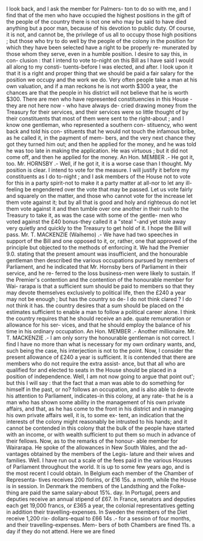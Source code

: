 I look back, and I ask the member for Palmers- ton to do so with me, and I find that of the men who have occupied the highest positions in the gift of the people of the country there is not one who may be said to have died anything but a poor man, because of his devotion to public duty. Of course, it is not, and cannot be, the privilege of us all to occupy those high positions ; but those who try to do well by the people of the colony in the position for which they have been selected have a right to be properly re- munerated by those whom they serve, even in a humble position. I desire to say this, in con- clusion : that I intend to vote to-night on this Bill as I have said I would all along to my consti- tuents-before I was elected, and after. I look upon it that it is a right and proper thing that we should be paid a fair salary for the position we occupy and the work we do. Very often people take a man at his own valuation, and if a man reckons he is not worth $300 a year, the chances are that the people in his district will not believe that he is worth $300. There are men who have represented constituencies in this House -they are not here now - who have always de- cried drawing money from the Treasury for their services, and their services were so little thought of by their constituents that most of them were sent to the right-about ; and I know one gentleman, who represented a southern con- stituency, who went back and told his con- stituents that he would not touch the infamous bribe, as he called it, in the payment of mem- bers, and the very next chance they got they turned him out; and then he applied for the money, and he was told he was too late in making the application. He was virtuous ; but it did not come off, and then he applied for the money. An Hon. MEMBER .- He got it, too. Mr. HORNSBY .- Well, if he got it, it is a worse case than I thought. My position is clear. I intend to vote for the measure. I will justify it before my constituents as I do to-night ; and I ask members of the House not to vote for this in a party spirit-not to make it a party matter at all-nor to let any ill- feeling be engendered over the vote that may be passed. Let us vote fairly and squarely on the matter, and those who cannot vote for the increase let them vote against it; but by all that is good and holy and righteous do not let them vote against it and then tumble over one another in their rush to the Treasury to take it, as was the case with some of the gentle- men who voted against the £40 bonus-they called it a "steal "-and yet stole away very quietly and quickly to the Treasury to get hold of it. I hope the Bill will pass. Mr. T. MACKENZIE (Waihemo) .- We have had two speeches in support of the Bill and one opposed to it, or, rather, one that approved of the principle but objected to the methods of enforcing it. We had the Premier 9.0. stating that the present amount was insufficient, and the honourable gentleman then described the various occupations pursued by members of Parliament, and he indicated that Mr. Hornsby bers of Parliament in their service, and he re- ferred to the loss business-men were likely to sustain. If the Premier's contention and the contention of the honourable member for Wai- rarapa is that a sufficient sum should be paid to members so that they may devote themselves exclusively to political life, then the £240 a year may not be enough ; but has the country so de- I do not think clared ? I do not think it has. the country desires that a sum should be placed on the estimates sufficient to enable a man to follow a political career alone. I think the country requires that he should receive an ade. quate remuneration or allowance for his ser- vices, and that he should employ the balance of his time in his ordinary occupation. An Hon. MEMBER .- Another millionaire. Mr. T. MACKENZIE .- I am only sorry the honourable gentleman is not correct. I find I have no more than what is necessary for my own ordinary wants, and, such being the case, his interjection is not to the point. Now, I consider the present allowance of £240 a year is sufficient. It is contended that there are members who do not require the extra assist- ance, but that all who are qualified for and elected to seats in the House should be placed in a position of independence. Well, I am not now going to argue that point out'; but this I will say : that the fact that a man was able to do something for himself in the past, or no? follows an occupation, and is also able to devote his attention to Parliament, indicates-in this colony, at any rate- that he is a man who has shown some ability in the management of his own private affairs, and that, as he has come to the front in his district and in managing his own private affairs well, it is, to some ex- tent, an indication that the interests of the colony might reasonably be intrusted to his hands; and it cannot be contended in this colony that the bulk of the people have started with an income, or with wealth sufficient to put them so much in advance of their fellows. Now, as to the remarks of the honour- able member for Wairarapa. He spoke of the allowances in New South Wales, and the ad- vantages obtained by the members of the Legis- lature and their wives and families. Well. I have run out a scale of the fees paid in the various Houses of Parliament throughout the world. It is up to some few years ago, and is the most recent I could obtain. In Belgium each member of the Chamber of Representa- tives receives 200 florins, or £16 15s. a month, while the House is in session. In Denmark the members of the Landsthing and the Folke- thing are paid the same salary-about 15%. day. In Portugal, peers and deputies receive an annual stipend of £67. In France, senators and deputies each get 19,000 francs, or £365 a year, the colonial representatives getting in addition their travelling-expenses. In Sweden the members of the Diet receive 1,200 rix- dollars-equal to £66 14s .- for a session of four months, and their travelling-expenses. Mem- bers of both Chambers are fined 11s. a day if they do not attend. Here we are fined 